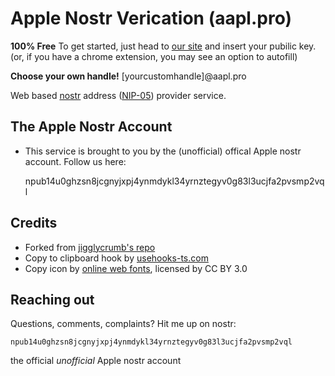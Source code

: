
# Apple Nostr Verication (aapl.pro)
**100% Free**
To get started, just head to [our site](https://aapl.pro/) and insert your pubilic key. 
(or, if you have a chrome extension, you may see an option to autofill)

**Choose your own handle!**
[yourcustomhandle]@aapl.pro





Web based [nostr](https://github.com/nostr-protocol/nostr) address ([NIP-05](https://github.com/nostr-protocol/nips/blob/master/05.md)) provider service.

## The Apple Nostr Account
- This service is brought to you by the (unofficial) offical Apple nostr account. Follow us here:

    npub14u0ghzsn8jcgnyjxpj4ynmdykl34yrnztegyv0g83l3ucjfa2pvsmp2vql  

## Credits
- Forked from [jigglycrumb's repo](https://github.com/jigglycrumb/nostr-address-provider)
- Copy to clipboard hook by [usehooks-ts.com](https://usehooks-ts.com/react-hook/use-copy-to-clipboard)
- Copy icon by [online web fonts](http://www.onlinewebfonts.com), licensed by CC BY 3.0

## Reaching out

Questions, comments, complaints? Hit me up on nostr:

    npub14u0ghzsn8jcgnyjxpj4ynmdykl34yrnztegyv0g83l3ucjfa2pvsmp2vql  
the official *unofficial* Apple nostr account
